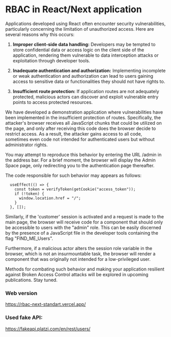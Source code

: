 # RBAC in React/Next application

Applications developed using React often encounter security vulnerabilities, particularly concerning the limitation of unauthorized access. Here are several reasons why this occurs:

1. **Improper client-side data handling:** Developers may be tempted to store confidential data or access logic on the client side of the application, rendering them vulnerable to data interception attacks or exploitation through developer tools.

2. **Inadequate authentication and authorization:** Implementing incomplete or weak authentication and authorization can lead to users gaining access to sensitive data or functionalities they should not have rights to.

3. **Insufficient route protection:** If application routes are not adequately protected, malicious actors can discover and exploit vulnerable entry points to access protected resources.

We have developed a demonstration application where vulnerabilities have been implemented in the insufficient protection of routes. Specifically, the attacker's browser receives all JavaScript chunks that could be utilized on the page, and only after receiving this code does the browser decide to restrict access. As a result, the attacker gains access to all code, sometimes even code not intended for authenticated users but without administrator rights.

You may attempt to reproduce this behavior by entering the URL /admin in the address bar. For a brief moment, the browser will display the Admin Space page, only redirecting you to the authentication page thereafter.

The code responsible for such behavior may appears as follows:
```
  useEffect(() => {
    const token = verifyToken(getCookie("access_token"));
    if (!token) {
      window.location.href = "/";
    }
  }, []);
```

Similarly, if the 'customer' session is activated and a request is made to the main page, the browser will receive code for a component that should only be accessible to users with the "admin" role. This can be easily discerned by the presence of a JavaScript file in the developer tools containing the flag "FIND_ME_Users".

Furthermore, if a malicious actor alters the session role variable in the browser, which is not an insurmountable task, the browser will render a component that was originally not intended for a low-privileged user.

Methods for combating such behavior and making your application resilient against Broken Access Control attacks will be explored in upcoming publications. Stay tuned.

### Web version
https://rbac-next-standart.vercel.app/

### Used fake API:
https://fakeapi.platzi.com/en/rest/users/
